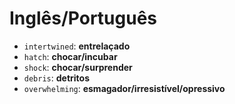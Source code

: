 # Inglês/Português
- `intertwined`: **entrelaçado**
- `hatch`: **chocar/incubar**
- `shock`: **chocar/surprender**
- `debris`: **detritos**
- `overwhelming`: **esmagador/irresistível/opressivo**